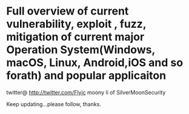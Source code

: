 # Full overview of current vulnerability, exploit , fuzz, mitigation of current major Operation System(Windows, macOS, Linux, Android,iOS and so forath) and popular applicaiton

twitter@ http://twitter.com/Flyic
moony li of SilverMoonSecurity


Keep updating...please follow, thanks.
